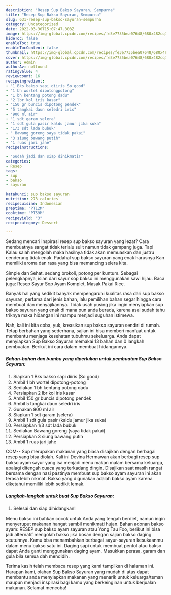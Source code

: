 ```yaml
---
description: "Resep Sup Bakso Sayuran, Sempurna"
title: "Resep Sup Bakso Sayuran, Sempurna"
slug: 631-resep-sup-bakso-sayuran-sempurna
category: Uncategorized
date: 2022-03-30T15:07:47.303Z
image: https://img-global.cpcdn.com/recipes/fe3e7735bea07648/680x482cq70/sup-bakso-sayuran-foto-resep-utama.jpg
hideToc: false
enableToc: true
enableTocContent: false
thumbnail: https://img-global.cpcdn.com/recipes/fe3e7735bea07648/680x482cq70/sup-bakso-sayuran-foto-resep-utama.jpg
cover: https://img-global.cpcdn.com/recipes/fe3e7735bea07648/680x482cq70/sup-bakso-sayuran-foto-resep-utama.jpg
author: Admin
authorAv: notfound
ratingvalue: 4
reviewcount: 16
recipeingredient:
- "1 Bks bakso sapi diiris So good"
- "1 bh wortel dipotongpotong"
- "1 bh kentang potong dadu"
- "2 lbr kol iris kasar"
- "150 gr buncis dipotong pendek"
- "5 tangkai daun seledri iris"
- "900 ml air"
- "1 sdt garam selera"
- "1 sdt gula pasir kaldu jamur jika suka"
- "1/3 sdt lada bubuk"
- " Bawang goreng saya tidak pakai"
- "3 siung bawang putih"
- "1 ruas jari jahe"
recipeinstructions:

- "Sudah jadi dan siap dinikmati!"
categories:
- Resep
tags:
- sup
- bakso
- sayuran

katakunci: sup bakso sayuran 
nutrition: 273 calories
recipecuisine: Indonesian
preptime: "PT12M"
cooktime: "PT59M"
recipeyield: "3"
recipecategory: Dessert

---
```



Sedang mencari inspirasi resep sup bakso sayuran yang lezat? Cara membuatnya sangat tidak terlalu sulit namun tidak gampang juga. Tapi Kalau salah mengolah maka hasilnya tidak akan memuaskan dan justru cenderung tidak enak. Padahal sup bakso sayuran yang enak harusnya Kan memiliki aroma dan rasa yang bisa memancing selera kita.


Simple dan Sehat. sedang brokoli, potong per kuntum. Sebagai pelengkapnya, isian dari sayur sop bakso ini menggunakan sawi hijau. Baca juga: Resep Sayur Sop Ayam Komplet, Masak Pakai Rice.

Banyak hal yang sedikit banyak mempengaruhi kualitas rasa dari sup bakso sayuran, pertama dari jenis bahan, lalu pemilihan bahan segar hingga cara membuat dan menyajikannya. Tidak usah pusing jika ingin menyiapkan sup bakso sayuran yang enak di mana pun anda berada, karena asal sudah tahu triknya maka hidangan ini mampu menjadi suguhan istimewa.


Nah, kali ini kita coba, yuk, kreasikan sup bakso sayuran sendiri di rumah. Tetap berbahan yang sederhana, sajian ini bisa memberi manfaat untuk membantu menjaga kesehatan tubuhmu sekeluarga. Anda dapat menyiapkan Sup Bakso Sayuran memakai 13 bahan dan 0 langkah pembuatan. Berikut ini cara dalam membuat hidangannya.

<!--inarticleads1-->

##### Bahan-bahan dan bumbu yang diperlukan untuk pembuatan Sup Bakso Sayuran:

1. Siapkan 1 Bks bakso sapi diiris (So good)
1. Ambil 1 bh wortel dipotong-potong
1. Sediakan 1 bh kentang potong dadu
1. Persiapkan 2 lbr kol iris kasar
1. Ambil 150 gr buncis dipotong pendek
1. Ambil 5 tangkai daun seledri iris
1. Gunakan 900 ml air
1. Siapkan 1 sdt garam (selera)
1. Ambil 1 sdt gula pasir (kaldu jamur jika suka)
1. Persiapkan 1/3 sdt lada bubuk
1. Sediakan  Bawang goreng (saya tidak pakai)
1. Persiapkan 3 siung bawang putih
1. Ambil 1 ruas jari jahe


COM-- Sup merupakan makanan yang biasa disajikan dengan berbagai resep yang bisa diolah. Kali ini Devina Hermawan akan berbagi resep sup bakso ayam sayur yang isa menjadi menu makan malam bersama keluarga, apalagi ditengah cuaca yang terkadang dingin. Disajikan saat masih rangat bersama dengan nasi pastinya membuat sup bakso ayam sayuran ini akan terasa lebih nikmat. Bakso yang digunakan adalah bakso ayam karena diketahui memiliki lebih sedikit lemak. 

<!--inarticleads2-->

##### Langkah-langkah untuk buat Sup Bakso Sayuran:


1. Selesai dan siap dihidangkan!

Menu bakso ini bahkan cocok untuk Anda yang tengah berdiet, namun ingin menyeruput makanan hangat sambil menikmati hujan. Bahan adonan bakso ayam: RESEP sup bakso ayam sayuran atau Yong Tau Foo, berikut ini bisa jadi alternatif mengolah bakso jika bosan dengan sajian bakso daging seutuhnya. Kamu bisa menambahkan berbagai sayur-sayuran kesukaanmu dalam menu bakso satu ini. Daging sapi untuk membuat pentol atau bakso dapat Anda ganti menggunakan daging ayam. Masukkan perasa, garam dan gula bila semua dah mendidih. 

Terima kasih telah membaca resep yang kami tampilkan di halaman ini. Harapan kami, olahan Sup Bakso Sayuran yang mudah di atas dapat membantu anda menyiapkan makanan yang menarik untuk keluarga/teman maupun menjadi inspirasi bagi kamu yang berkeinginan untuk berjualan makanan. Selamat mencoba!
